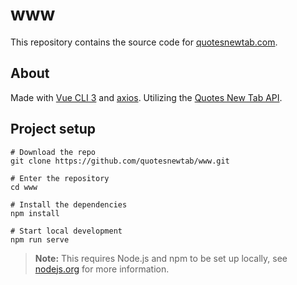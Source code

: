 # www

This repository contains the source code for [quotesnewtab.com](https://quotesnewtab.com/).

## About

Made with [Vue CLI 3](https://cli.vuejs.org/) and [axios](https://github.com/axios/axios). Utilizing the [Quotes New Tab API](https://quotesnewtab.com/api/docs).

## Project setup

```shell
# Download the repo
git clone https://github.com/quotesnewtab/www.git

# Enter the repository
cd www

# Install the dependencies
npm install

# Start local development
npm run serve
```

> **Note:** This requires Node.js and npm to be set up locally, see [nodejs.org](https://nodejs.org) for more information.